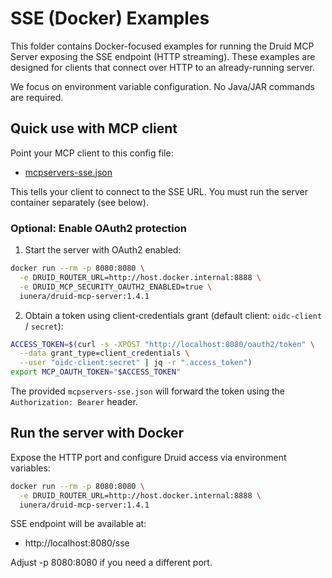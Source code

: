 # SSE (Docker) Examples

This folder contains Docker-focused examples for running the Druid MCP Server exposing the SSE endpoint (HTTP streaming). These examples are designed for clients that connect over HTTP to an already-running server.

We focus on environment variable configuration. No Java/JAR commands are required.

## Quick use with MCP client

Point your MCP client to this config file:
- [mcpservers-sse.json](mcpservers-sse.json)

This tells your client to connect to the SSE URL. You must run the server container separately (see below).

### Optional: Enable OAuth2 protection

1) Start the server with OAuth2 enabled:

```bash
docker run --rm -p 8080:8080 \
  -e DRUID_ROUTER_URL=http://host.docker.internal:8888 \
  -e DRUID_MCP_SECURITY_OAUTH2_ENABLED=true \
  iunera/druid-mcp-server:1.4.1
```

2) Obtain a token using client-credentials grant (default client: `oidc-client` / `secret`):

```bash
ACCESS_TOKEN=$(curl -s -XPOST "http://localhost:8080/oauth2/token" \
  --data grant_type=client_credentials \
  --user "oidc-client:secret" | jq -r ".access_token")
export MCP_OAUTH_TOKEN="$ACCESS_TOKEN"

```

The provided `mcpservers-sse.json` will forward the token using the `Authorization: Bearer` header.

## Run the server with Docker

Expose the HTTP port and configure Druid access via environment variables:

```bash
docker run --rm -p 8080:8080 \
  -e DRUID_ROUTER_URL=http://host.docker.internal:8888 \
  iunera/druid-mcp-server:1.4.1
```

SSE endpoint will be available at:
- http://localhost:8080/sse

Adjust -p 8080:8080 if you need a different port.
